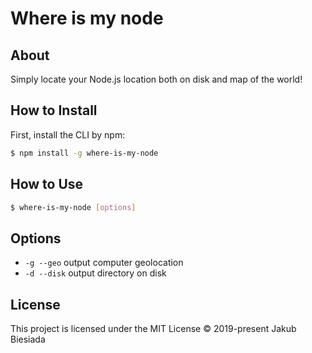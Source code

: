 # Where is my node

## About
Simply locate your Node.js location both on disk and map of the world!

## How to Install
First, install the CLI by npm:
```bash
$ npm install -g where-is-my-node
```
## How to Use
```bash
$ where-is-my-node [options]
```

## Options
- `-g --geo` output computer geolocation
- `-d --disk` output directory on disk

## License
This project is licensed under the MIT License © 2019-present Jakub Biesiada

